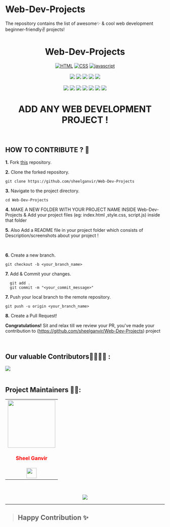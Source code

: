 # Web-Dev-Projects
The repository contains the list of awesome✨ &amp; cool web development beginner-friendly✌️ projects!
<h1 align="center">Web-Dev-Projects</h1> 

<div align="center">
<a href="https://github.com/topics/html"><img alt="HTML" src="https://img.shields.io/badge/HTML%20-%23E34F26.svg?&style=for-the-badge"/></a>
<a href="https://github.com/topics/css"><img alt="CSS" src="https://img.shields.io/badge/CSS%20-%23E34F26.svg?&style=for-the-badge"/></a>
<a href="https://github.com/topics/javascript"><img alt="javascript" src="https://img.shields.io/badge/Javascript%20-%23E34F26.svg?&style=for-the-badge&logo=javascript&logoColor=white"/></a>
<br>
<br>
<a href="https://github.com/sheelganvir/Web-Dev-Projects"><img src="https://badges.frapsoft.com/os/v1/open-source.svg?v=103"></a>
<a href="https://github.com/sheelganvir/Web-Dev-Projects"><img src="https://img.shields.io/badge/Built%20by-developers%20%3C%2F%3E-0059b3"></a>
<a href="https://github.com/sheelganvir/Web-Dev-Projects"><img src="https://img.shields.io/static/v1.svg?label=Contributions&message=Welcome&color=yellow"></a>
<a href="https://github.com/sheelganvir"><img src="https://img.shields.io/badge/Maintained%3F-yes-brightgreen.svg?v=103"></a>
<a href="https://github.com/sheelganvir/Web-Dev-Projects/blob/main/LICENSE"><img src="https://img.shields.io/badge/license-MIT-blue.svg?v=103"></a>
<br>
<br>
<a href="https://github.com/sheelganvir/Web-Dev-Projects/graphs/contributors"><img src="https://img.shields.io/github/contributors/sheelganvir/Web-Dev-Projects?color=brightgreen"></a>
<a href="https://github.com/sheelganvir/Web-Dev-Projects/stargazers"><img src="https://img.shields.io/github/stars/sheelganvir/Web-Dev-Projects?color=0059b3"></a>
<a href="https://github.com/sheelganvir/Web-Dev-Projects/network/members"><img src="https://img.shields.io/github/forks/sheelganvir/Web-Dev-Projects?color=yellow"></a>
<a href="https://github.com/sheelganvir/Web-Dev-Projects/issues"><img src="https://img.shields.io/github/issues/sheelganvir/Web-Dev-Projects?color=0059b3"></a>
<a href="https://github.com/sheelganvir/Web-Dev-Projects/issues?q=is%3Aissue+is%3Aclosed"><img src="https://img.shields.io/github/issues-closed-raw/sheelganvir/Web-Dev-Projects?color=yellow"></a>
<a href="https://github.com/Ayushparikh-code/Web-dev-mini-projects/pulls"><img src="https://img.shields.io/github/issues-pr/sheelganvir/Web-Dev-Projects?color=brightgreen"></a>
<a href="https://github.com/Ayushparikh-code/Web-dev-mini-projects/pulls?q=is%3Apr+is%3Aclosed"><img src="https://img.shields.io/github/issues-pr-closed-raw/sheelganvir/Web-Dev-Projects?color=0059b3"></a> 

</div>
<div align="center">
  
# ADD ANY WEB DEVELOPMENT PROJECT !

</div>
<br>

## HOW TO CONTRIBUTE ? 👷 

**1.** Fork [this](https://github.com/sheelganvir/Web-Dev-Projects) repository.

**2.** Clone the forked repository.

```terminal
git clone https://github.com/sheelganvir/Web-Dev-Projects
```

**3.** Navigate to the project directory.

```terminal
cd Web-Dev-Projects
```

**4.**  MAKE A NEW FOLDER WITH YOUR PROJECT NAME INSIDE Web-Dev-Projects & Add your project files (eg: index.html ,style.css, script.js) inside that folder
<br>

**5.**  Also Add a README file in your project folder which consists of Description/screenshots about your project !
          
 
<br>

**6.** Create a new branch.

```terminal
git checkout -b <your_branch_name>
```

**7.** Add & Commit your changes.

```terminal
  git add .
  git commit -m "<your_commit_message>"
```

**7.** Push your local branch to the remote repository.

```terminal
git push -u origin <your_branch_name>
```

**8.** Create a Pull Request!

**Congratulations!** Sit and relax till we review your PR, you've made your contribution to (https://github.com/sheelganvir/Web-Dev-Projects) project

<br>

 ## Our valuable Contributors👩‍💻👨‍💻 :

<a href="https://github.com/sheelganvir/Web-Dev-Projects/graphs/contributors">
  <img src="https://contrib.rocks/image?repo=sheelganvir/Web-Dev-Projects" />
</a>


 <br>
 <br>
 
## Project Maintainers 👷👷:

 
<table>
<tr>
<td align="center"><a href="https://github.com/sheelganvir"><img src="https://media.licdn.com/dms/image/D4D03AQGWHsXNJiJ3cQ/profile-displayphoto-shrink_400_400/0/1672478857882?e=1707955200&v=beta&t=-lW3-2JeyUx7GUwOV1bF67MhctrAOm16_V4Q-hwGLfc" width=150px height=150px /></a></br> <h4 style="color:red;">Sheel Ganvir</h4>
<a href="https://www.linkedin.com/in/sheel-ganvir/"><img src="https://mpng.subpng.com/20180324/vhe/kisspng-linkedin-computer-icons-logo-social-networking-ser-facebook-5ab6ebfe5f5397.2333748215219374063905.jpg" width="32px" height="32px"></a></td>
</tr>
</table>
<br>


<p align="center">
<a href="https://github.com/sheelganvir/Web-Dev-Projects" title="Web-Dev-Projects">
<img src="https://img.shields.io/badge/GitHub-100000?style=for-the-badge&logo=github&logoColor=white">
    
</a>
</p>

<hr>


>## Happy Contribution ✨

   
   
